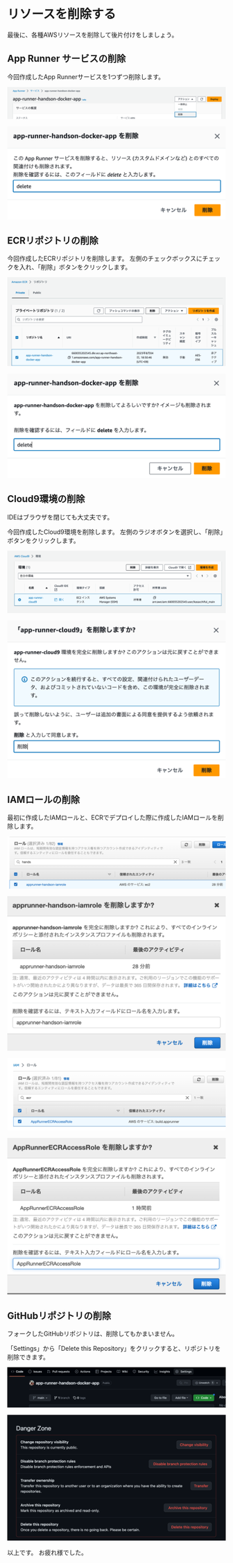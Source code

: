 # リソースを削除する

最後に、各種AWSリソースを削除して後片付けをしましょう。

## App Runner サービスの削除

今回作成したApp Runnerサービスを1つずつ削除します。

![cleanup_apprunner1](./images/books/jawsug-niigata-aws-app-runner/cleanup_app_runner1.png "cleanup_apprunner1")

![cleanup_apprunner2](./images/books/jawsug-niigata-aws-app-runner/cleanup_app_runner2.png "cleanup_apprunner2")

## ECRリポジトリの削除

今回作成したECRリポジトリを削除します。
左側のチェックボックスにチェックを入れ、「削除」ボタンをクリックします。

![cleanup_ecr1](./images/books/jawsug-niigata-aws-app-runner/cleanup_ecr1.png "cleanup_ecr1")

![cleanup_ecr2](./images/books/jawsug-niigata-aws-app-runner/cleanup_ecr2.png "cleanup_ecr2")

## Cloud9環境の削除

IDEはブラウザを閉じても大丈夫です。

今回作成したCloud9環境を削除します。
左側のラジオボタンを選択し、「削除」ボタンをクリックします。

![cleanup_cloud9_1](./images/books/jawsug-niigata-aws-app-runner/cleanup_cloud9_1.png "cleanup_cloud9_1")

![cleanup_cloud9_2](./images/books/jawsug-niigata-aws-app-runner/cleanup_cloud9_2.png "cleanup_cloud9_2")

## IAMロールの削除

最初に作成したIAMロールと、ECRでデプロイした際に作成したIAMロールを削除します。

![cleanup_iamrole1](./images/books/jawsug-niigata-aws-app-runner/cleanup_iamrole1.png "cleanup_iamrole1")

![cleanup_iamrole2](./images/books/jawsug-niigata-aws-app-runner/cleanup_iamrole2.png "cleanup_iamrole2")

![cleanup_iamrole3](./images/books/jawsug-niigata-aws-app-runner/cleanup_iamrole3.png "cleanup_iamrole3")

![cleanup_iamrole4](./images/books/jawsug-niigata-aws-app-runner/cleanup_iamrole4.png "cleanup_iamrole4")

## GitHubリポジトリの削除

フォークしたGitHubリポジトリは、削除してもかまいません。

「Settings」から「Delete this Repository」をクリックすると、リポジトリを削除できます。

![cleanup_github1](./images/books/jawsug-niigata-aws-app-runner/cleanup_github1.png "cleanup_github1")

![cleanup_github2](./images/books/jawsug-niigata-aws-app-runner/cleanup_github2.png "cleanup_github2")

以上です。
お疲れ様でした。
